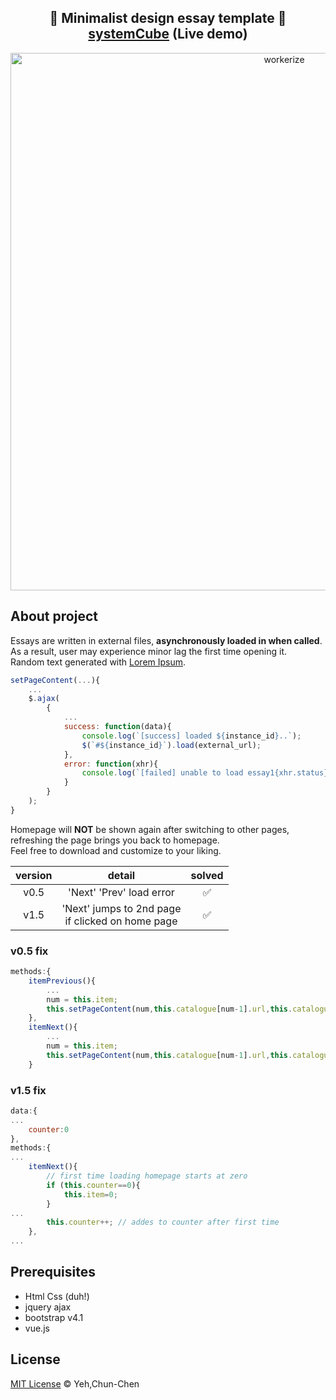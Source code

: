 <h2 align="center">
  🔖 Minimalist design essay template 📎 <a href="https://0x66you.github.io/systemCube/">systemCube</a>&nbsp;(Live demo)
</h2>

<p align="center"><img src="https://i.postimg.cc/WpJVCQKQ/LIST-UM-2.png" width="860" alt="workerize"></p>

## About project
Essays are written in external files, **asynchronously loaded in when called**.<br>
As a result, user may experience minor lag the first time opening it.<br>
Random text generated with [Lorem Ipsum](https://www.lipsum.com).
```js
setPageContent(...){
    ...
    $.ajax(
        {
            ...
            success: function(data){
                console.log(`[success] loaded ${instance_id}..`);
                $(`#${instance_id}`).load(external_url);
            },
            error: function(xhr){
                console.log(`[failed] unable to load essay1{xhr.status}`)
            }
        }
    );
}
```
Homepage will **NOT** be shown again after switching to other pages,<br>
refreshing the page brings you back to homepage.<br>
Feel free to download and customize to your liking.

version | detail | solved
:------------: | :-------------: | :-------------:
v0.5  | 'Next' 'Prev' load error  | ✅
v1.5  | 'Next' jumps to 2nd page<br>if clicked on home page | ✅
### v0.5 fix
```js
methods:{
    itemPrevious(){
        ...
        num = this.item;
        this.setPageContent(num,this.catalogue[num-1].url,this.catalogue[num-1].id)
    },
    itemNext(){
        ...
        num = this.item;
        this.setPageContent(num,this.catalogue[num-1].url,this.catalogue[num-1].id)
    }
```
### v1.5 fix
```js
data:{
...
    counter:0 
},
methods:{
...
    itemNext(){
        // first time loading homepage starts at zero
        if (this.counter==0){ 
            this.item=0;
        }
...
        this.counter++; // addes to counter after first time
    },
...

```
## Prerequisites
* Html Css (duh!)
* jquery ajax
* bootstrap v4.1
* vue.js

## License

[MIT License](https://oss.ninja/mit/0x66you) © Yeh,Chun-Chen
